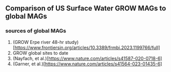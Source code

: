 ## Comparison of US Surface Water GROW MAGs to global MAGs
### sources of global MAGs
1. (GROW Erpe river 48-hr study) [https://www.frontiersin.org/articles/10.3389/frmbi.2023.1199766/full]
2. GROW global sites to date
3. (Nayfach, et al.)[https://www.nature.com/articles/s41587-020-0718-6]
4. (Garner, et al.)[https://www.nature.com/articles/s41564-023-01435-6]
